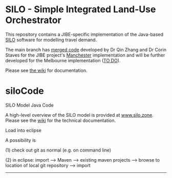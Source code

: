 # SILO - Simple Integrated Land-Use Orchestrator

This repository contains a JIBE-specific implementation of the Java-based [SILO](https://github.com/msmobility/silo) software for modelling travel demand.  

The main branch has [merged code](https://github.com/msmobility/silo/tree/transportHealthIntegrationModel_jibe) developed by Dr Qin Zhang and Dr Corin Staves for the JIBE project's [Manchester](https://github.com/jibeproject/silo/tree/main/useCases/manchester/src/main/java/de/tum/bgu/msm) implementation and will be further developed for the Melbourne implementation ([TO DO](https://github.com/jibeproject/silo/issues/9)).

Please see [the wiki](https://wiki.tum.de/display/msmmodels/MITO) for documentation.


# siloCode
SILO Model Java Code

A high-level overview of the SILO model is provided at www.silo.zone. Please see the [wiki](https://wiki.tum.de/display/msmmodels/SILO) for the technical documentation.

Load into eclipse

A possibility is

(1) check out git as normal (e.g. on command line)

(2) in eclipse: import --> Maven --> existing maven projects --> browse to location of local git repository --> import

-----

